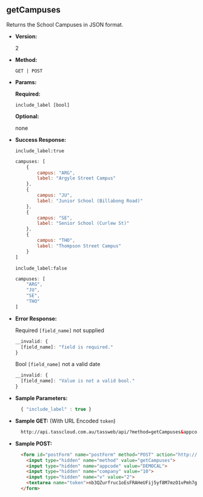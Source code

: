 **getCampuses**
----
  Returns the School Campuses in JSON format.

* **Version:**

  2

* **Method:**

  `GET | POST`
  
*  **Params:**

   **Required:**
 
   `include_label [bool]`
   
   **Optional:**
 
   none

* **Success Response:**
    
    `include_label:true`

    ```javascript
    campuses: [
        {
            campus: "ARG",
            label: "Argyle Street Campus"
        },
        {
            campus: "JU",
            label: "Junior School (Billabong Road)"
        },
        {
            campus: "SE",
            label: "Senior School (Curlew St)"
        },
        {
            campus: "THO",
            label: "Thompson Street Campus"
        }
    ]
  ```

  `include_label:false`

    ```javascript
    campuses: [
        "ARG",
        "JU",
        "SE",
        "THO"
    ]
  ```
 
* **Error Response:**

    Required `[field_name]` not supplied
    ```javascript
    __invalid: {
      [field_name]: "field is required."
    }
    ```
    
    Bool `[field_name]` not a valid date
    ```javascript
    __invalid: {
      [field_name]: "Value is not a valid bool."
    }
    ```
    
* **Sample Parameters:**

  ```javascript
    { "include_label" : true }
  ```

* **Sample GET:** (With URL Encoded `token`)

  ```HTML
    http://api.tasscloud.com.au/tassweb/api/?method=getCampuses&appcode=DEMOCAL&company=10&v=2&token=nb3QZurfruc1oEsFRAHeUFij5yf8M7mzO1vPmh7giNc%3D
  ```
  
* **Sample POST:**

  ```HTML
    <form id="postForm" name="postForm" method="POST" action="http://api.tasscloud.com.au/api/">
      <input type="hidden" name="method" value="getCampuses">
      <input type="hidden" name="appcode" value="DEMOCAL">
      <input type="hidden" name="company" value="10">
      <input type="hidden" name="v" value="2">
      <textarea name="token">nb3QZurfruc1oEsFRAHeUFij5yf8M7mzO1vPmh7giNc=</textarea>
    </form>
  ```
